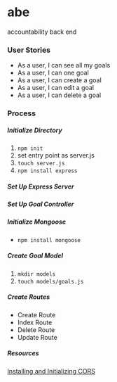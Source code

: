# abe
accountability back end

### User Stories

- As a user, I can see all my goals
- As a user, I can one goal
- As a user, I can create a goal
- As a user, I can edit a goal
- As a user, I can delete a goal

### Process

##### Initialize Directory
1. ```npm init ```
2. set entry point as server.js
3. ```touch server.js```
4. ```npm install express```
##### Set Up Express Server
##### Set Up Goal Controller
##### Initialize Mongoose
- ```npm install mongoose```
##### Create Goal Model
1. ```mkdir models```
2. ```touch models/goals.js```
##### Create Routes
- Create Route
- Index Route
- Delete Route
- Update Route

##### Resources
[Installing and Initializing CORS](https://www.npmjs.com/package/cors)
